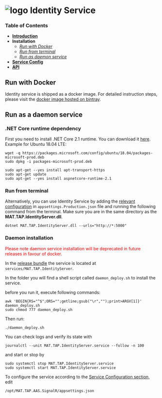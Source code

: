 # ![logo](/Media/branding.png) Identity Service

### Table of Contents
- [**Introduction**](../README.md)<br>
- **Installation**<br>
  - [*Run with Docker*](#run-with-docker)<br>
  - [*Run from terminal*](#run-from-terminal)<br>
  - [*Run as daemon service*](#run-as-a-daemon-service)<br>
- [**Service Config**](ServiceConfig.md)<br>
- [**API**](API.md)<br>


## Run with Docker

Identity service is shipped as a docker image. For detailed instruction steps, please visit the [docker image hosted on bintray](https://bintray.com/beta/#/mclarenappliedtechnologies/mtap/identity-service?tab=readme).

## Run as a daemon service
### .NET Core runtime dependency
First you need to install .NET Core 2.1 runtime. You can download it [here](https://www.microsoft.com/net/download/dotnet-core/2.1). Example for Ubuntu 18.04 LTE: 

```
wget -q https://packages.microsoft.com/config/ubuntu/18.04/packages-microsoft-prod.deb
sudo dpkg -i packages-microsoft-prod.deb

sudo apt-get --yes install apt-transport-https
sudo apt-get update
sudo apt-get --yes install aspnetcore-runtime-2.1
```

### Run from terminal

Alternatively, you can use Identity Service by adding the [relevant configuration](ServiceConfig.md) in `appsettings.Production.json` file and running the following command from the terminal. Make sure you are in the same directory as the **MAT.TAP.IdentityServer.dll**.

    dotnet MAT.TAP.IdentityServer.dll --urls="http://*:5000"

### Daemon installation
<span style="color:red">Please note daemon service installation will be deprecated in future releases in favour of docker.</span>

In the [release bundle](https://mclarenappliedtechnologies.zendesk.com/hc/en-us/sections/115000825753-Downloads) the service is located at `services/MAT.TAP.IdentityServer`.

In the folder you will find a shell script called `daemon_deploy.sh` to install the service.

before you run it, execute following commands:
```
awk 'BEGIN{RS="^$";ORS="";getline;gsub("\r","");print>ARGV[1]}' daemon_deploy.sh
sudo chmod 777 daemon_deploy.sh
```

Then run:
```
./daemon_deploy.sh
```

You can check logs and verify its state with

```
journalctl --unit MAT.TAP.IdentityServer.service --follow -n 100
```


and start or stop by 

```
sudo systemctl stop MAT.TAP.IdentityServer.service
sudo systemctl start MAT.TAP.IdentityServer.service
```

To configure the service according to the [Service Configuration section](ServiceConfig.md), edit
```
/opt/MAT.TAP.AAS.SignalR/appsettings.json
```    
